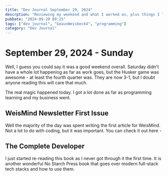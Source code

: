 ```yaml
---
title: "Dev Journal September 29, 2024"
descrption: "Reviewing my weekend and what I worked on, plus things I learned."
pubDate: "2024-09-29 09:25"
tags: ["dev journal", "GeauxWeisbeck4", "programming"]
category: "Dev Journal"
---
```


# September 29, 2024 - Sunday

Well, I guess you could say it was a good weekend overall. Saturday didn't have a whole lot happening as far as work goes, but the Husker game was awesome - at least the fourth quarter was. They are now 3-1, but I doubt anyone reading this will care that much.

The real magic happened today. I got a lot done as far as programming learning and my business went.

## WeisMind Newsletter First Issue

Well the majority of the day was spent writing the first article for WeisMind. Not a lot to do with coding, but it was important. You can check it out here -

## The Complete Developer

I just started re-reading this book as I never got through it the first time. It is another wonderful No Starch Press book that goes over modern full-stack tech stacks and how to use them.
